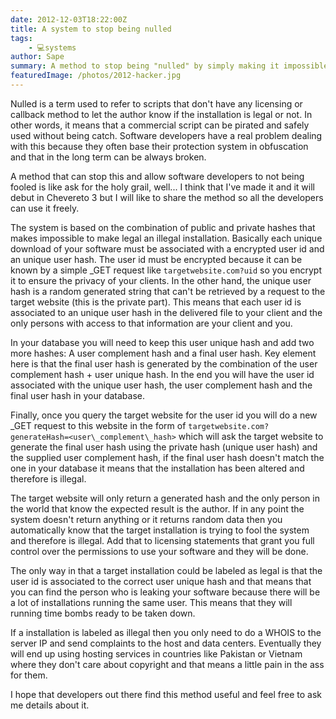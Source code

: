 ```yaml
---
date: 2012-12-03T18:22:00Z
title: A system to stop being nulled
tags:
    - 💻systems
author: Sape
summary: A method to stop being "nulled" by simply making it impossible to do it.
featuredImage: /photos/2012-hacker.jpg
---
```


Nulled is a term used to refer to scripts that don't have any licensing or callback method to let the author know if the installation is legal or not. In other words, it means that a commercial script can be pirated and safely used without being catch. Software developers have a real problem dealing with this because they often base their protection system in obfuscation and that in the long term can be always broken.

A method that can stop this and allow software developers to not being fooled is like ask for the holy grail, well... I think that I've made it and it will debut in Chevereto 3 but I will like to share the method so all the developers can use it freely.

The system is based on the combination of public and private hashes that makes impossible to make legal an illegal installation. Basically each unique download of your software must be associated with a encrypted user id and an unique user hash. The user id must be encrypted because it can be known by a simple _GET request like `targetwebsite.com?uid` so you encrypt it to ensure the privacy of your clients. In the other hand, the unique user hash is a random generated string that can't be retrieved by a request to the target website (this is the private part). This means that each user id is associated to an unique user hash in the delivered file to your client and the only persons with access to that information are your client and you.

In your database you will need to keep this user unique hash and add two more hashes: A user complement hash and a final user hash. Key element here is that the final user hash is generated by the combination of the user complement hash + user unique hash. In the end you will have the user id associated with the unique user hash, the user complement hash and the final user hash in your database.

Finally, once you query the target website for the user id you will do a new _GET request to this website in the form of `targetwebsite.com?generateHash=<user\_complement\_hash>` which will ask the target website to generate the final user hash using the private hash (unique user hash) and the supplied user complement hash, if the final user hash doesn't match the one in your database it means that the installation has been altered and therefore is illegal.

The target website will only return a generated hash and the only person in the world that know the expected result is the author. If in any point the system doesn't return anything or it returns random data then you automatically know that the target installation is trying to fool the system and therefore is illegal. Add that to licensing statements that grant you full control over the permissions to use your software and they will be done.

The only way in that a target installation could be labeled as legal is that the user id is associated to the correct user unique hash and that means that you can find the person who is leaking your software because there will be a lot of installations running the same user. This means that they will running time bombs ready to be taken down.

If a installation is labeled as illegal then you only need to do a WHOIS to the server IP and send complaints to the host and data centers. Eventually they will end up using hosting services in countries like Pakistan or Vietnam where they don't care about copyright and that means a little pain in the ass for them.

I hope that developers out there find this method useful and feel free to ask me details about it.